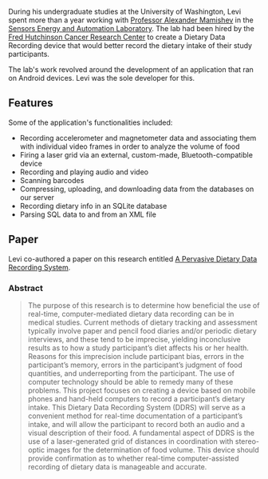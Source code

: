 During his undergraduate studies at the University of Washington, Levi spent more than a year working with [Professor Alexander Mamishev][mamishev-url] in the [Sensors Energy and Automation Laboratory][seal-url]. The lab had been hired by the [Fred Hutchinson Cancer Research Center][fred-hutch-url] to create a Dietary Data Recording device that would better record the dietary intake of their study participants.

The lab's work revolved around the development of an application that ran on Android devices. Levi was the sole developer for this.

## Features

Some of the application's functionalities included:

- Recording accelerometer and magnetometer data and associating them with individual video frames in order to analyze
the volume of food
- Firing a laser grid via an external, custom-made, Bluetooth-compatible device
- Recording and playing audio and video
- Scanning barcodes
- Compressing, uploading, and downloading data from the databases on our server
- Recording dietary info in an SQLite database
- Parsing SQL data to and from an XML file

## Paper

Levi co-authored a paper on this research entitled [A Pervasive Dietary Data Recording System][paper-url].

### Abstract

> The purpose of this research is to determine how beneficial the use of real-time, computer-mediated dietary data recording can be in medical studies. Current methods of dietary tracking and assessment typically involve paper and  pencil food diaries and/or periodic dietary interviews, and these tend to be imprecise, yielding inconclusive results  as to how a study participant’s diet affects his or her health. Reasons for this imprecision include participant bias, errors in the participant’s memory, errors in the participant’s judgment of food quantities, and underreporting from the participant. The use of computer technology should be able to remedy many of these problems. This project focuses on creating a device based on mobile phones and hand-held computers to record a participant’s dietary intake. This Dietary Data Recording System (DDRS) will serve as a convenient method for real-time documentation of a participant’s intake, and will allow the participant to record both an audio and a visual description of their food. A fundamental aspect of DDRS is the use of a laser-generated grid of distances in coordination with stereo-optic images for the determination of food volume. This device should provide confirmation as to whether real-time computer-assisted recording of dietary data is manageable and accurate.

[mamishev-url]: http://ee.washington.edu/faculty/mamishev/
[seal-url]: http://ee.washington.edu/research/seal/
[fred-hutch-url]: http://fredhutch.org/en.html
[paper-url]: http://ieeexplore.ieee.org/xpl/login.jsp?tp=&arnumber=5766890&isnumber=5766834&url=http%3A%2F%2Fieeexplore.ieee.org%2Fstamp%2Fstamp.jsp%3Ftp%3D%26arnumber%3D5766890%26isnumber%3D5766834